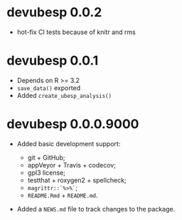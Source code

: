 # devubesp 0.0.2

* hot-fix CI tests because of knitr and rms

# devubesp 0.0.1

* Depends on R >= 3.2
* `save_data()` exported
* Added `create_ubesp_analysis()`

# devubesp 0.0.0.9000

* Added basic development support:
  - git + GitHub;
  - appVeyor + Travis + codecov;
  - gpl3 license;
  - testthat + roxygen2 + spellcheck;
  - `` magrittr::`%>%` ``;
  - `README.Rmd` + `README.md`.
  
* Added a `NEWS.md` file to track changes to the package.
